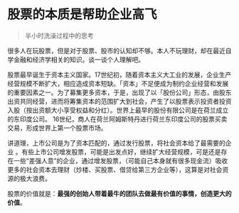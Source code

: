 # 股票的本质是帮助企业高飞

> 半小时洗澡过程中的思考



很多人在玩股票，但是对于股票、股市的认知却不够。本人不玩理财，却在最近自学金融和经济学相关的知识。谈一谈个人理解吧。

股票最早诞生于资本主义国家。17世纪初，随着资本主义大工业的发展，企业生产经营规模不断扩大，相应造成资本短缺。「资本」不足便成为制约企业经营和发展的重要因素之一。为了募集更多资本，于是，出现了以「股份公司」形态，由股东出资共同经营，进而将筹集资本的范围扩大到社会，产生了以股票表示投资者投资入股（按出资额大小享受权益和分红）。世界上最早的股份有限公司是在荷兰成立的东印度公司。
16世纪，商人在荷兰阿姆斯特丹进行荷兰东印度公司的股票买卖交易，形成世界上第一个股票市场。

讲道理，上市公司是为了资本匹配的，通过发行股票，将社会资本给了最需要的企业 。有些上市公司增发股票，可能是出发点好，继续扩大经营规模，可是还是存在一些“差强人意”的企业，通过增发股票，（可能自己本身就有很多现金流）吸收更多的社会资本去理财（炒楼、买股票、借贷给第三方企业等），这算是对社会资源的极大浪费。

股票的价值就是：**最强的创始人带着最牛的团队去做最有价值的事情，创造更大的价值**。
